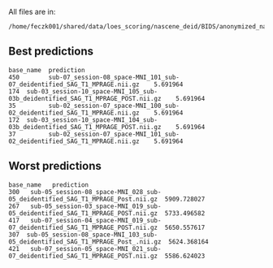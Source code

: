
All files are in:
    
    /home/feczk001/shared/data/loes_scoring/nascene_deid/BIDS/anonymized_names/
     
Best predictions
----------------
    base_name  prediction
    450        sub-07_session-08_space-MNI_101_sub-07_deidentified_SAG_T1_MPRAGE.nii.gz    5.691964
    174  sub-03_session-10_space-MNI_105_sub-03b_deidentified_SAG_T1_MPRAGE_POST.nii.gz    5.691964
    35         sub-02_session-07_space-MNI_100_sub-02_deidentified_SAG_T1_MPRAGE.nii.gz    5.691964
    172  sub-03_session-10_space-MNI_104_sub-03b_deidentified_SAG_T1_MPRAGE_POST.nii.gz    5.691964
    37         sub-02_session-07_space-MNI_101_sub-02_deidentified_SAG_T1_MPRAGE.nii.gz    5.691964

Worst predictions
-----------------
    base_name   prediction
    300   sub-05_session-08_space-MNI_028_sub-05_deidentified_SAG_T1_MPRAGE_Post.nii.gz  5909.728027
    267   sub-05_session-03_space-MNI_019_sub-05_deidentified_SAG_T1_MPRAGE_POST.nii.gz  5733.496582
    417   sub-07_session-04_space-MNI_019_sub-07_deidentified_SAG_T1_MPRAGE_POST.nii.gz  5650.557617
    307  sub-05_session-08_space-MNI_103_sub-05_deidentified_SAG_T1_MPRAGE_Post_.nii.gz  5624.368164
    421   sub-07_session-05_space-MNI_021_sub-07_deidentified_SAG_T1_MPRAGE_POST.nii.gz  5586.624023
